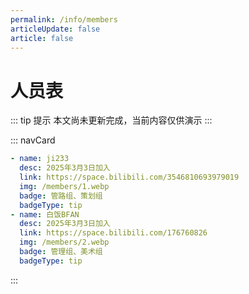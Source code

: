 ```yaml
---
permalink: /info/members
articleUpdate: false
article: false
---
```


# 人员表

::: tip 提示
本文尚未更新完成，当前内容仅供演示
:::

::: navCard
```yaml
- name: ji233
  desc: 2025年3月3日加入
  link: https://space.bilibili.com/3546810693979019
  img: /members/1.webp
  badge: 管路组、策划组
  badgeType: tip
- name: 白饭BFAN
  desc: 2025年3月3日加入
  link: https://space.bilibili.com/176760826
  img: /members/2.webp
  badge: 管理组、美术组
  badgeType: tip
```
:::
